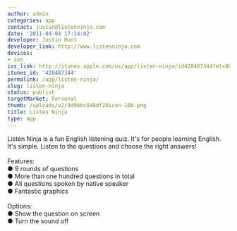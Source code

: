 ```yaml
---
author: admin
categories: app
contact: justin@listenninja.com
date: '2011-04-04 17:14:02'
developer: Justin Hunt
developer_link: http://www.listenninja.com
devices: 
- ios
ios_link: http://itunes.apple.com/us/app/listen-ninja/id428487344?mt=8&ls=1
itunes_id: '428487344'
permalink: /app/listen-ninja/
slug: listen-ninja
status: publish
targetMarket: Personal
thumb: /uploads/v2/4d96bc848df28icon-100.png
title: Listen Ninja
type: app
---
```


Listen Ninja is a fun English listening quiz. It's for people learning English. It's simple. Listen to the questions and choose the right answers! <br/>
<br/>
Features: <br/>
● 9 rounds of questions <br/>
● More than one hundred questions in total <br/>
● All questions spoken by native speaker <br/>
● Fantastic graphics <br/>
<br/>
Options: <br/>
● Show the question on screen <br/>
● Turn the sound off <br/>
